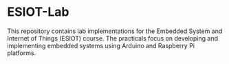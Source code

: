 # ESIOT-Lab
This repository contains lab implementations for the Embedded System and Internet of Things (ESIOT) course. The practicals focus on developing and implementing embedded systems using Arduino and Raspberry Pi platforms.
